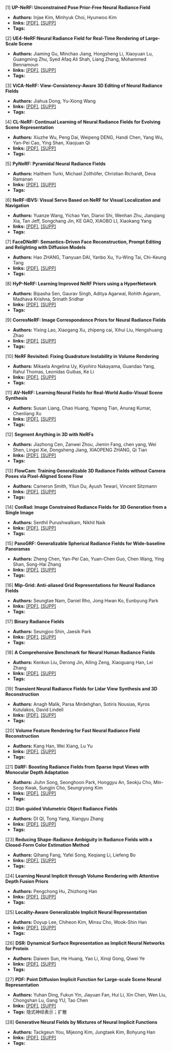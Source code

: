 [1] **UP-NeRF: Unconstrained Pose Prior-Free Neural Radiance Field**  
  - **Authors:** Injae Kim, Minhyuk Choi, Hyunwoo Kim
  - **links:** [[PDF]](https://openreview.net/pdf?id=UvBwXdL95b), [[SUPP]](https://openreview.net/attachment?id=UvBwXdL95b&name=supplementary_material)
  - **Tags:**

[2] **UE4-NeRF:Neural Radiance Field for Real-Time Rendering of Large-Scale Scene**  
  - **Authors:** Jiaming Gu, Minchao Jiang, Hongsheng Li, Xiaoyuan Lu, Guangming Zhu, Syed Afaq Ali Shah, Liang Zhang, Mohammed Bennamoun
  - **links:** [[PDF]](https://openreview.net/pdf?id=fsCcGr8YFR), [[SUPP]](https://openreview.net/attachment?id=fsCcGr8YFR&name=supplementary_material)
  - **Tags:**

[3] **ViCA-NeRF: View-Consistency-Aware 3D Editing of Neural Radiance Fields**  
  - **Authors:** Jiahua Dong, Yu-Xiong Wang
  - **links:** [[PDF]](https://openreview.net/pdf?id=Pk49a9snPe), [[SUPP]](https://openreview.net/attachment?id=Pk49a9snPe&name=supplementary_material)
  - **Tags:**

[4] **CL-NeRF: Continual Learning of Neural Radiance Fields for Evolving Scene Representation**  
  - **Authors:** Xiuzhe Wu, Peng Dai, Weipeng DENG, Handi Chen, Yang Wu, Yan-Pei Cao, Ying Shan, Xiaojuan Qi
  - **links:** [[PDF]](https://openreview.net/pdf?id=uZjpSBTPik), [[SUPP]](https://openreview.net/attachment?id=uZjpSBTPik&name=supplementary_material)
  - **Tags:**

[5] **PyNeRF: Pyramidal Neural Radiance Fields**  
  - **Authors:** Haithem Turki, Michael Zollhöfer, Christian Richardt, Deva Ramanan
  - **links:** [[PDF]](https://openreview.net/pdf?id=ZPj7ey5fXa), [[SUPP]](https://openreview.net/attachment?id=ZPj7ey5fXa&name=supplementary_material)
  - **Tags:**

[6] **NeRF-IBVS: Visual Servo Based on NeRF for Visual Localization and Navigation**  
  - **Authors:** Yuanze Wang, Yichao Yan, Dianxi Shi, Wenhan Zhu, Jianqiang Xia, Tan Jeff, Songchang Jin, KE GAO, XIAOBO LI, Xiaokang Yang
  - **links:** [[PDF]](https://openreview.net/pdf?id=9pLaDXX8m3), [[SUPP]](https://openreview.net/attachment?id=9pLaDXX8m3&name=supplementary_material)
  - **Tags:**

[7] **FaceDNeRF: Semantics-Driven Face Reconstruction, Prompt Editing and Relighting with Diffusion Models**  
  - **Authors:** Hao ZHANG, Tianyuan DAI, Yanbo Xu, Yu-Wing Tai, Chi-Keung Tang
  - **links:** [[PDF]](https://openreview.net/pdf?id=QUkYZNhfc6), [[SUPP]](https://openreview.net/attachment?id=QUkYZNhfc6&name=supplementary_material)
  - **Tags:**

[8] **HyP-NeRF: Learning Improved NeRF Priors using a HyperNetwork**  
  - **Authors:** Bipasha Sen, Gaurav Singh, Aditya Agarwal, Rohith Agaram, Madhava Krishna, Srinath Sridhar
  - **links:** [[PDF]](https://openreview.net/pdf?id=BExDjNDYkN), [[SUPP]](https://openreview.net/attachment?id=BExDjNDYkN&name=supplementary_material)
  - **Tags:**

[9] **CorresNeRF: Image Correspondence Priors for Neural Radiance Fields**  
  - **Authors:** Yixing Lao, Xiaogang Xu, zhipeng cai, Xihui Liu, Hengshuang Zhao
  - **links:** [[PDF]](https://openreview.net/pdf?id=pTCZWSDltG), [[SUPP]]()
  - **Tags:**

[10] **NeRF Revisited: Fixing Quadrature Instability in Volume Rendering**  
  - **Authors:** Mikaela Angelina Uy, Kiyohiro Nakayama, Guandao Yang, Rahul Thomas, Leonidas Guibas, Ke Li
  - **links:** [[PDF]](https://openreview.net/pdf?id=gJHAT79cZU), [[SUPP]](https://openreview.net/attachment?id=gJHAT79cZU&name=supplementary_material)
  - **Tags:**

[11] **AV-NeRF: Learning Neural Fields for Real-World Audio-Visual Scene Synthesis**  
  - **Authors:** Susan Liang, Chao Huang, Yapeng Tian, Anurag Kumar, Chenliang Xu
  - **links:** [[PDF]](https://openreview.net/pdf?id=snY3FOnlQi), [[SUPP]](https://openreview.net/attachment?id=snY3FOnlQi&name=supplementary_material)
  - **Tags:**

[12] **Segment Anything in 3D with NeRFs**  
  - **Authors:** Jiazhong Cen, Zanwei Zhou, Jiemin Fang, chen yang, Wei Shen, Lingxi Xie, Dongsheng Jiang, XIAOPENG ZHANG, Qi Tian
  - **links:** [[PDF]](https://openreview.net/pdf?id=2NkGfA66Ne), [[SUPP]](https://openreview.net/attachment?id=2NkGfA66Ne&name=supplementary_material)
  - **Tags:**

[13] **FlowCam: Training Generalizable 3D Radiance Fields without Camera Poses via Pixel-Aligned Scene Flow**  
  - **Authors:** Cameron Smith, Yilun Du, Ayush Tewari, Vincent Sitzmann
  - **links:** [[PDF]](https://openreview.net/pdf?id=apFDDJOYf5), [[SUPP]](https://openreview.net/attachment?id=apFDDJOYf5&name=supplementary_material)
  - **Tags:**

[14] **ConRad: Image Constrained Radiance Fields for 3D Generation from a Single Image**  
  - **Authors:** Senthil Purushwalkam, Nikhil Naik
  - **links:** [[PDF]](https://openreview.net/pdf?id=roGYQvarnC), [[SUPP]](https://openreview.net/attachment?id=roGYQvarnC&name=supplementary_material)
  - **Tags:**

[15] **PanoGRF: Generalizable Spherical Radiance Fields for Wide-baseline Panoramas**  
  - **Authors:** Zheng Chen, Yan-Pei Cao, Yuan-Chen Guo, Chen Wang, Ying Shan, Song-Hai Zhang
  - **links:** [[PDF]](https://openreview.net/pdf?id=ZKVxABGJ6r), [[SUPP]](https://openreview.net/attachment?id=ZKVxABGJ6r&name=supplementary_material)
  - **Tags:**

[16] **Mip-Grid: Anti-aliased Grid Representations for Neural Radiance Fields**  
  - **Authors:** Seungtae Nam, Daniel Rho, Jong Hwan Ko, Eunbyung Park
  - **links:** [[PDF]](https://openreview.net/pdf?id=BW6nZf7TnK), [[SUPP]](https://openreview.net/attachment?id=BW6nZf7TnK&name=supplementary_material)
  - **Tags:**

[17] **Binary Radiance Fields**  
  - **Authors:** Seungjoo Shin, Jaesik Park
  - **links:** [[PDF]](https://openreview.net/pdf?id=XY6BnwIh4q), [[SUPP]](https://openreview.net/attachment?id=XY6BnwIh4q&name=supplementary_material)
  - **Tags:**

[18] **A Comprehensive Benchmark for Neural Human Radiance Fields**  
  - **Authors:** Kenkun Liu, Derong Jin, Ailing Zeng, Xiaoguang Han, Lei Zhang
  - **links:** [[PDF]](https://openreview.net/pdf?id=7kc4gtEk3b), [[SUPP]](https://openreview.net/attachment?id=7kc4gtEk3b&name=supplementary_material)
  - **Tags:**

[19] **Transient Neural Radiance Fields for Lidar View Synthesis and 3D Reconstruction**  
  - **Authors:** Anagh Malik, Parsa Mirdehghan, Sotiris Nousias, Kyros Kutulakos, David Lindell
  - **links:** [[PDF]](https://openreview.net/pdf?id=mmmd2vp0n0), [[SUPP]](https://openreview.net/attachment?id=mmmd2vp0n0&name=supplementary_material)
  - **Tags:**

[20] **Volume Feature Rendering for Fast Neural Radiance Field Reconstruction**  
  - **Authors:** Kang Han, Wei Xiang, Lu Yu
  - **links:** [[PDF]](https://openreview.net/pdf?id=3aVZhMfsyz), [[SUPP]](https://openreview.net/attachment?id=3aVZhMfsyz&name=supplementary_material)
  - **Tags:**

[21] **DäRF: Boosting Radiance Fields from Sparse Input Views with Monocular Depth Adaptation**  
  - **Authors:** Jiuhn Song, Seonghoon Park, Honggyu An, Seokju Cho, Min-Seop Kwak, Sungjin Cho, Seungryong Kim
  - **links:** [[PDF]](https://openreview.net/pdf?id=rsrfEIdawr), [[SUPP]](https://openreview.net/attachment?id=rsrfEIdawr&name=supplementary_material)
  - **Tags:**

[22] **Slot-guided Volumetric Object Radiance Fields**  
  - **Authors:** DI QI, Tong Yang, Xiangyu Zhang
  - **links:** [[PDF]](https://openreview.net/pdf?id=ganlU27uvj), [[SUPP]](https://openreview.net/attachment?id=ganlU27uvj&name=supplementary_material)
  - **Tags:**

[23] **Reducing Shape-Radiance Ambiguity in Radiance Fields with a Closed-Form Color Estimation Method**  
  - **Authors:** Qihang Fang, Yafei Song, Keqiang Li, Liefeng Bo
  - **links:** [[PDF]](https://openreview.net/pdf?id=gh9JNeqjzo), [[SUPP]]()
  - **Tags:**

[24] **Learning Neural Implicit through Volume Rendering with Attentive Depth Fusion Priors**  
  - **Authors:** Pengchong Hu, Zhizhong Han
  - **links:** [[PDF]](https://openreview.net/pdf?id=uWNqy09dFW), [[SUPP]](https://openreview.net/attachment?id=uWNqy09dFW&name=supplementary_material)
  - **Tags:**

[25] **Locality-Aware Generalizable Implicit Neural Representation**  
  - **Authors:** Doyup Lee, Chiheon Kim, Minsu Cho, Wook-Shin Han
  - **links:** [[PDF]](https://openreview.net/pdf?id=XqcXf7ix5q), [[SUPP]](https://openreview.net/attachment?id=XqcXf7ix5q&name=supplementary_material)
  - **Tags:**

[26] **DSR: Dynamical Surface Representation as Implicit Neural Networks for Protein**  
  - **Authors:** Daiwen Sun, He Huang, Yao Li, Xinqi Gong, Qiwei Ye
  - **links:** [[PDF]](https://openreview.net/pdf?id=IOSaJ7ukgf), [[SUPP]](https://openreview.net/attachment?id=IOSaJ7ukgf&name=supplementary_material)
  - **Tags:**

[27] **PDF: Point Diffusion Implicit Function for Large-scale Scene Neural Representation**  
  - **Authors:** Yuhan Ding, Fukun Yin, Jiayuan Fan, Hui Li, Xin Chen, Wen Liu, Chongshan Lu, Gang YU, Tao Chen
  - **links:** [[PDF]](https://openreview.net/pdf?id=k8U8ZijXHh), [[SUPP]](https://openreview.net/attachment?id=k8U8ZijXHh&name=supplementary_material)
  - **Tags:** 隐式神经表示；扩散

[28] **Generative Neural Fields by Mixtures of Neural Implicit Functions**  
  - **Authors:** Tackgeun You, Mijeong Kim, Jungtaek Kim, Bohyung Han
  - **links:** [[PDF]](https://openreview.net/pdf?id=EWNtYvepJh), [[SUPP]]()
  - **Tags:**
